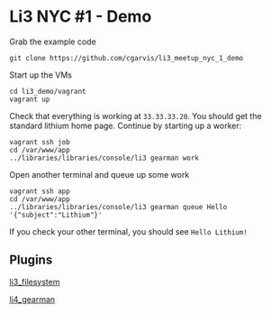 # Li3 NYC #1 - Demo

Grab the example code

    git clone https://github.com/cgarvis/li3_meetup_nyc_1_demo

Start up the VMs

    cd li3_demo/vagrant
    vagrant up

Check that everything is working at `33.33.33.20`.  You should get the standard lithium home page. Continue by starting up a worker:

    vagrant ssh job
    cd /var/www/app
    ../libraries/libraries/console/li3 gearman work

Open another terminal and queue up some work

    vagrant ssh app
    cd /var/www/app
    ../libraries/libraries/console/li3 gearman queue Hello '{"subject":"Lithium"}'

If you check your other terminal, you should see `Hello Lithium!`

## Plugins

[li3_filesystem](https://github.com/mariuskubilius/li3_filesystem)

[li4_gearman](https://github.com/cgarvis/li3_gearman)
